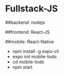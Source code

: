 # Fullstack-JS

##backend: nodejs

##frontend: React-JS

##mobile: React-Native
- npm install -g expo-cli
- expo init mobile-todo
- cd mobile-todo
- npm start

